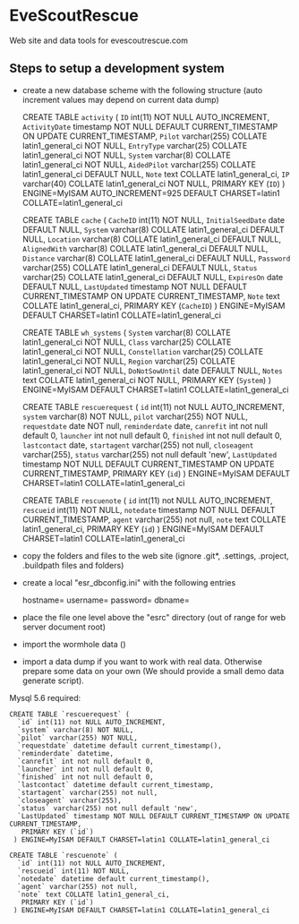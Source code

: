 # EveScoutRescue
Web site and data tools for evescoutrescue.com

Steps to setup a development system
-----------------------------------

* create a new database scheme with the following structure (auto increment values may depend on current data dump)

    CREATE TABLE `activity` (
     `ID` int(11) NOT NULL AUTO_INCREMENT,
     `ActivityDate` timestamp NOT NULL DEFAULT CURRENT_TIMESTAMP ON UPDATE CURRENT_TIMESTAMP,
     `Pilot` varchar(255) COLLATE latin1_general_ci NOT NULL,
     `EntryType` varchar(25) COLLATE latin1_general_ci NOT NULL,
     `System` varchar(8) COLLATE latin1_general_ci NOT NULL,
     `AidedPilot` varchar(255) COLLATE latin1_general_ci DEFAULT NULL,
     `Note` text COLLATE latin1_general_ci,
     `IP` varchar(40) COLLATE latin1_general_ci NOT NULL,
     PRIMARY KEY (`ID`)
    ) ENGINE=MyISAM AUTO_INCREMENT=925 DEFAULT CHARSET=latin1 COLLATE=latin1_general_ci

    CREATE TABLE `cache` (
     `CacheID` int(11) NOT NULL,
     `InitialSeedDate` date DEFAULT NULL,
     `System` varchar(8) COLLATE latin1_general_ci DEFAULT NULL,
     `Location` varchar(8) COLLATE latin1_general_ci DEFAULT NULL,
     `AlignedWith` varchar(8) COLLATE latin1_general_ci DEFAULT NULL,
     `Distance` varchar(8) COLLATE latin1_general_ci DEFAULT NULL,
     `Password` varchar(255) COLLATE latin1_general_ci DEFAULT NULL,
     `Status` varchar(25) COLLATE latin1_general_ci DEFAULT NULL,
     `ExpiresOn` date DEFAULT NULL,
     `LastUpdated` timestamp NOT NULL DEFAULT CURRENT_TIMESTAMP ON UPDATE CURRENT_TIMESTAMP,
     `Note` text COLLATE latin1_general_ci,
     PRIMARY KEY (`CacheID`)
    ) ENGINE=MyISAM DEFAULT CHARSET=latin1 COLLATE=latin1_general_ci

    CREATE TABLE `wh_systems` (
     `System` varchar(8) COLLATE latin1_general_ci NOT NULL,
     `Class` varchar(25) COLLATE latin1_general_ci NOT NULL,
     `Constellation` varchar(25) COLLATE latin1_general_ci NOT NULL,
     `Region` varchar(25) COLLATE latin1_general_ci NOT NULL,
     `DoNotSowUntil` date DEFAULT NULL,
     `Notes` text COLLATE latin1_general_ci NOT NULL,
     PRIMARY KEY (`System`)
    ) ENGINE=MyISAM DEFAULT CHARSET=latin1 COLLATE=latin1_general_ci
    
    CREATE TABLE `rescuerequest` (
      `id` int(11) not NULL AUTO_INCREMENT,
      `system` varchar(8) NOT NULL,
      `pilot` varchar(255) NOT NULL,
      `requestdate` date NOT null,
      `reminderdate` date,
      `canrefit` int not null default 0,
      `launcher` int not null default 0,
      `finished` int not null default 0,
      `lastcontact` date,
      `startagent` varchar(255) not null,
      `closeagent` varchar(255),
      `status` varchar(255) not null default 'new',
      `LastUpdated` timestamp NOT NULL DEFAULT CURRENT_TIMESTAMP ON UPDATE CURRENT_TIMESTAMP,
       PRIMARY KEY (`id`)
     ) ENGINE=MyISAM DEFAULT CHARSET=latin1 COLLATE=latin1_general_ci

    CREATE TABLE `rescuenote` (
      `id` int(11) not NULL AUTO_INCREMENT,
      `rescueid` int(11) NOT NULL,
      `notedate` timestamp NOT NULL DEFAULT CURRENT_TIMESTAMP,
      `agent` varchar(255) not null,
      `note` text COLLATE latin1_general_ci,
       PRIMARY KEY (`id`)
     ) ENGINE=MyISAM DEFAULT CHARSET=latin1 COLLATE=latin1_general_ci
     
* copy the folders and files to the web site (ignore .git*, .settings, .project, .buildpath files and folders)

* create a local "esr_dbconfig.ini" with the following entries

    hostname=<dbHostname>
    username=<dbUserName>
    password=<dbPasswd>
    dbname=<databaseName>
    
* place the file one level above the "esrc" directory (out of range for web server document root)

* import the wormhole data ()

* import a data dump if you want to work with real data. Otherwise prepare some data on your own (We should provide a small demo data generate script). 


Mysql 5.6 required:

    CREATE TABLE `rescuerequest` (
      `id` int(11) not NULL AUTO_INCREMENT,
      `system` varchar(8) NOT NULL,
      `pilot` varchar(255) NOT NULL,
      `requestdate` datetime default current_timestamp(),
      `reminderdate` datetime,
      `canrefit` int not null default 0,
      `launcher` int not null default 0,
      `finished` int not null default 0,
      `lastcontact` datetime default current_timestamp,
      `startagent` varchar(255) not null,
      `closeagent` varchar(255),
      `status` varchar(255) not null default 'new',
      `LastUpdated` timestamp NOT NULL DEFAULT CURRENT_TIMESTAMP ON UPDATE CURRENT_TIMESTAMP,
       PRIMARY KEY (`id`)
     ) ENGINE=MyISAM DEFAULT CHARSET=latin1 COLLATE=latin1_general_ci

    CREATE TABLE `rescuenote` (
      `id` int(11) not NULL AUTO_INCREMENT,
      `rescueid` int(11) NOT NULL,
      `notedate` datetime default current_timestamp(),
      `agent` varchar(255) not null,
      `note` text COLLATE latin1_general_ci,
       PRIMARY KEY (`id`)
     ) ENGINE=MyISAM DEFAULT CHARSET=latin1 COLLATE=latin1_general_ci
